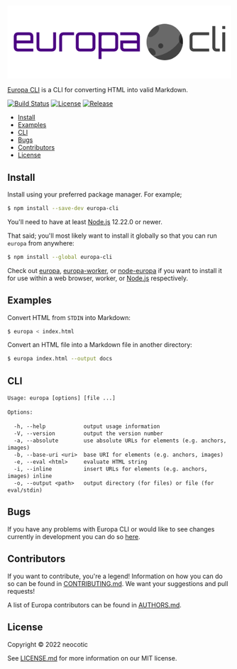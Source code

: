 ![Europa CLI](https://raw.githubusercontent.com/neocotic/europa-branding/main/assets/banner/europa-cli/europa-cli-banner-614x200.png)

[Europa CLI](https://github.com/neocotic/europa/tree/main/packages/europa-cli) is a CLI for converting HTML into valid
Markdown.

[![Build Status](https://img.shields.io/github/workflow/status/neocotic/europa/CI/main?style=flat-square)](https://github.com/neocotic/europa/actions/workflows/ci.yml)
[![License](https://img.shields.io/npm/l/europa-cli.svg?style=flat-square)](https://github.com/neocotic/europa/raw/main/packages/europa-cli/LICENSE.md)
[![Release](https://img.shields.io/npm/v/europa-cli.svg?style=flat-square)](https://npmjs.com/package/europa-cli)

* [Install](#install)
* [Examples](#examples)
* [CLI](#cli)
* [Bugs](#bugs)
* [Contributors](#contributors)
* [License](#license)

## Install

Install using your preferred package manager. For example;

``` bash
$ npm install --save-dev europa-cli
```

You'll need to have at least [Node.js](https://nodejs.org) 12.22.0 or newer.

That said; you'll most likely want to install it globally so that you can run `europa` from anywhere:

``` bash
$ npm install --global europa-cli
```

Check out [europa](https://github.com/neocotic/europa/tree/main/packages/europa),
[europa-worker](https://github.com/neocotic/europa/tree/main/packages/europa-worker), or
[node-europa](https://github.com/neocotic/europa/tree/main/packages/node-europa) if you want to install it for use
within a web browser, worker, or [Node.js](https://nodejs.org) respectively.

## Examples

Convert HTML from `STDIN` into Markdown:

``` bash
$ europa < index.html
```

Convert an HTML file into a Markdown file in another directory:

``` bash
$ europa index.html --output docs
```

## CLI

    Usage: europa [options] [file ...]

    Options:

      -h, --help            output usage information
      -V, --version         output the version number
      -a, --absolute        use absolute URLs for elements (e.g. anchors, images)
      -b, --base-uri <uri>  base URI for elements (e.g. anchors, images)
      -e, --eval <html>     evaluate HTML string
      -i, --inline          insert URLs for elements (e.g. anchors, images) inline
      -o, --output <path>   output directory (for files) or file (for eval/stdin)

## Bugs

If you have any problems with Europa CLI or would like to see changes currently in development you can do so
[here](https://github.com/neocotic/europa/issues).

## Contributors

If you want to contribute, you're a legend! Information on how you can do so can be found in
[CONTRIBUTING.md](https://github.com/neocotic/europa/blob/main/CONTRIBUTING.md). We want your suggestions and pull
requests!

A list of Europa contributors can be found in [AUTHORS.md](https://github.com/neocotic/europa/blob/main/AUTHORS.md).

## License

Copyright © 2022 neocotic

See [LICENSE.md](https://github.com/neocotic/europa/raw/main/packages/europa-cli/LICENSE.md) for more information on
our MIT license.
